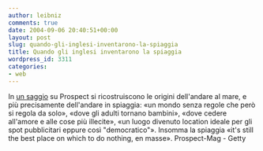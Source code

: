 ```yaml
---
author: leibniz
comments: true
date: 2004-09-06 20:40:51+00:00
layout: post
slug: quando-gli-inglesi-inventarono-la-spiaggia
title: Quando gli inglesi inventarono la spiaggia
wordpress_id: 3311
categories:
- web
---
```


In [un saggio](http://www.prospect-magazine.co.uk/ArticleView.asp?P_Article=12734) su Prospect si ricostruiscono le origini dell'andare al mare, e più precisamente dell'andare in spiaggia: «un mondo senza regole che però si regola da solo», «dove gli adulti tornano bambini», «dove cedere all'amore e alle cose più illecite», «un luogo divenuto location ideale per gli spot pubblicitari eppure così "democratico"». Insomma la spiaggia «it's still the best place on which to do nothing, en masse».
Prospect-Mag - Getty
